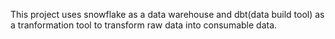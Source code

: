 This project uses snowflake as a data warehouse and dbt(data build tool) as a tranformation tool to transform raw data into consumable data.
